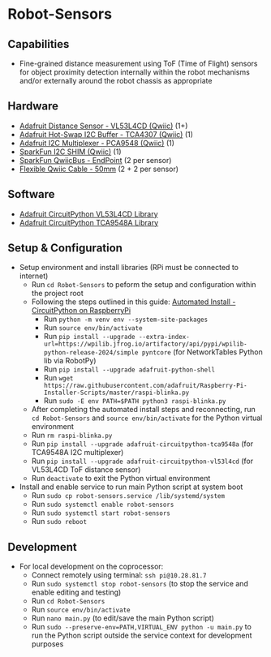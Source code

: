 # Robot-Sensors 

## Capabilities
* Fine-grained distance measurement using ToF (Time of Flight) sensors for object proximity detection internally within the robot mechanisms and/or externally around the robot chassis as appropriate

## Hardware 
* [Adafruit Distance Sensor - VL53L4CD (Qwiic)](https://www.adafruit.com/product/5396) (1+)
* [Adafruit Hot-Swap I2C Buffer - TCA4307 (Qwiic)](https://www.adafruit.com/product/5159) (1)
* [Adafruit I2C Multiplexer - PCA9548 (Qwiic)](https://www.adafruit.com/product/5626) (1)
* [SparkFun I2C SHIM (Qwiic)](https://www.sparkfun.com/products/15794) (1)
* [SparkFun QwiicBus - EndPoint](https://www.sparkfun.com/products/16988) (2 per sensor)
* [Flexible Qwiic Cable - 50mm](https://www.sparkfun.com/products/17260) (2 + 2 per sensor)

## Software
* [Adafruit CircuitPython VL53L4CD Library](https://docs.circuitpython.org/projects/vl53l4cd/en/latest/)
* [Adafruit CircuitPython TCA9548A Library](https://docs.circuitpython.org/projects/tca9548a/en/latest/)

## Setup & Configuration
* Setup environment and install libraries (RPi must be connected to internet)
  * Run `cd Robot-Sensors` to peform the setup and configuration within the project root
  * Following the steps outlined in this guide: [Automated Install - CircuitPython on RaspberryPi](https://learn.adafruit.com/circuitpython-on-raspberrypi-linux/installing-circuitpython-on-raspberry-pi)
    * Run `python -m venv env --system-site-packages`
    * Run `source env/bin/activate`
    * Run `pip install --upgrade --extra-index-url=https://wpilib.jfrog.io/artifactory/api/pypi/wpilib-python-release-2024/simple pyntcore` (for NetworkTables Python lib via RobotPy)
    * Run `pip install --upgrade adafruit-python-shell`
    * Run `wget https://raw.githubusercontent.com/adafruit/Raspberry-Pi-Installer-Scripts/master/raspi-blinka.py`
    * Run `sudo -E env PATH=$PATH python3 raspi-blinka.py`
  * After completing the automated install steps and reconnecting, run `cd Robot-Sensors` and `source env/bin/activate` for the Python virtual environment
  * Run `rm raspi-blinka.py`
  * Run `pip install --upgrade adafruit-circuitpython-tca9548a` (for TCA9548A I2C multiplexer)
  * Run `pip install --upgrade adafruit-circuitpython-vl53l4cd` (for VL53L4CD ToF distance sensor)
  * Run `deactivate` to exit the Python virtual environment 
* Install and enable service to run main Python script at system boot
  * Run `sudo cp robot-sensors.service /lib/systemd/system`
  * Run `sudo systemctl enable robot-sensors`
  * Run `sudo systemctl start robot-sensors`
  * Run `sudo reboot` 

## Development
* For local development on the coprocessor:
  * Connect remotely using terminal: `ssh pi@10.28.81.7`
  * Run `sudo systemctl stop robot-sensors` (to stop the service and enable editing and testing)
  * Run `cd Robot-Sensors`
  * Run `source env/bin/activate`
  * Run `nano main.py` (to edit/save the main Python script)
  * Run `sudo --preserve-env=PATH,VIRTUAL_ENV python -u main.py` to run the Python script outside the service context for development purposes

